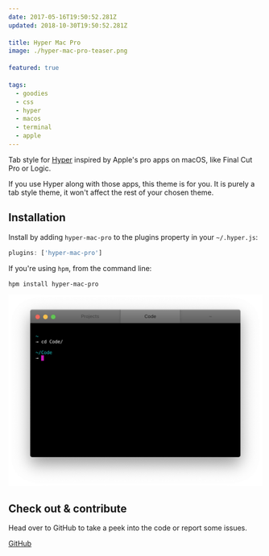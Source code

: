 ```yaml
---
date: 2017-05-16T19:50:52.281Z
updated: 2018-10-30T19:50:52.281Z

title: Hyper Mac Pro
image: ./hyper-mac-pro-teaser.png

featured: true

tags:
  - goodies
  - css
  - hyper
  - macos
  - terminal
  - apple
---
```


Tab style for [Hyper](https://hyper.is/) inspired by Apple's pro apps on macOS, like Final Cut Pro or Logic.

If you use Hyper along with those apps, this theme is for you. It is purely a tab style theme, it won't affect the rest of your chosen theme.

## Installation

Install by adding `hyper-mac-pro` to the plugins property in your `~/.hyper.js`:

```js
plugins: ['hyper-mac-pro']
```

If you're using `hpm`, from the command line:

```bash
hpm install hyper-mac-pro
```

![Hyper Mac Pro](./hyper-mac-pro.png)

## Check out & contribute

Head over to GitHub to take a peek into the code or report some issues.

<p class="content-download">
    <a class="icon-github btn btn-primary" href="https://github.com/kremalicious/hyper-mac-pro">GitHub</a>
</p>

